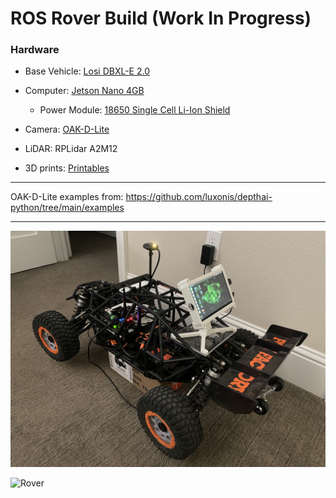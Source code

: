 # ROS Rover Build (Work In Progress)

### Hardware
- Base Vehicle: [Losi DBXL-E 2.0](https://www.losi.com/product/1-5-dbxl-e-2.0-4x4-desert-buggy-brushless-rtr-with-smart-fox/LOS05020V2T1.html)

- Computer: [Jetson Nano 4GB](https://developer.nvidia.com/embedded/jetson-nano-developer-kit)
    - Power Module: [18650 Single Cell Li-Ion Shield](https://a.co/d/eSGOiVn)

- Camera: [OAK-D-Lite](https://shop.luxonis.com/products/oak-d-lite-1?variant=42583102456031)

- LiDAR: RPLidar A2M12

- 3D prints: [Printables](https://www.printables.com/model/648445-losi-dbxl-e-20-robotics-build)

---

OAK-D-Lite examples from: https://github.com/luxonis/depthai-python/tree/main/examples

---

![Rover](imgs/IMG_6536.jpg)

![Rover](imgs/IMG_6537.jpg)

